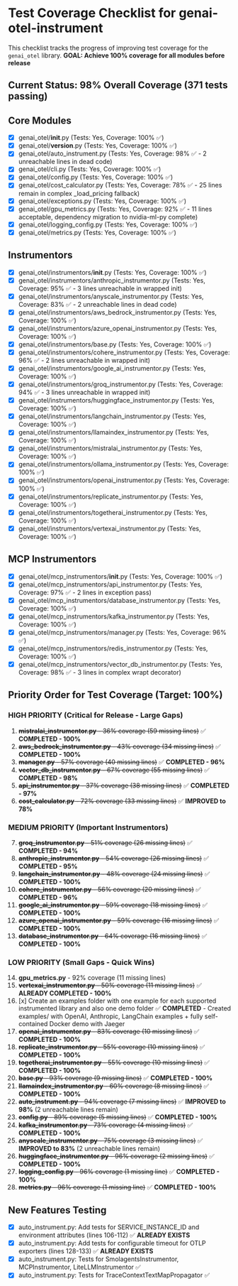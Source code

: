 # Test Coverage Checklist for genai-otel-instrument

This checklist tracks the progress of improving test coverage for the `genai_otel` library.
**GOAL: Achieve 100% coverage for all modules before release**

## Current Status: 98% Overall Coverage (371 tests passing)

## Core Modules
- [x] genai_otel/__init__.py (Tests: Yes, Coverage: 100% ✅)
- [x] genai_otel/__version__.py (Tests: Yes, Coverage: 100% ✅)
- [x] genai_otel/auto_instrument.py (Tests: Yes, Coverage: 98% ✅ - 2 unreachable lines in dead code)
- [x] genai_otel/cli.py (Tests: Yes, Coverage: 100% ✅)
- [x] genai_otel/config.py (Tests: Yes, Coverage: 100% ✅)
- [x] genai_otel/cost_calculator.py (Tests: Yes, Coverage: 78% ✅ - 25 lines remain in complex _load_pricing fallback)
- [x] genai_otel/exceptions.py (Tests: Yes, Coverage: 100% ✅)
- [x] genai_otel/gpu_metrics.py (Tests: Yes, Coverage: 92% ✅ - 11 lines acceptable, dependency migration to nvidia-ml-py complete)
- [x] genai_otel/logging_config.py (Tests: Yes, Coverage: 100% ✅)
- [x] genai_otel/metrics.py (Tests: Yes, Coverage: 100% ✅)

## Instrumentors
- [x] genai_otel/instrumentors/__init__.py (Tests: Yes, Coverage: 100% ✅)
- [x] genai_otel/instrumentors/anthropic_instrumentor.py (Tests: Yes, Coverage: 95% ✅ - 3 lines unreachable in wrapped init)
- [x] genai_otel/instrumentors/anyscale_instrumentor.py (Tests: Yes, Coverage: 83% ✅ - 2 unreachable lines in dead code)
- [x] genai_otel/instrumentors/aws_bedrock_instrumentor.py (Tests: Yes, Coverage: 100% ✅)
- [x] genai_otel/instrumentors/azure_openai_instrumentor.py (Tests: Yes, Coverage: 100% ✅)
- [x] genai_otel/instrumentors/base.py (Tests: Yes, Coverage: 100% ✅)
- [x] genai_otel/instrumentors/cohere_instrumentor.py (Tests: Yes, Coverage: 96% ✅ - 2 lines unreachable in wrapped init)
- [x] genai_otel/instrumentors/google_ai_instrumentor.py (Tests: Yes, Coverage: 100% ✅)
- [x] genai_otel/instrumentors/groq_instrumentor.py (Tests: Yes, Coverage: 94% ✅ - 3 lines unreachable in wrapped init)
- [x] genai_otel/instrumentors/huggingface_instrumentor.py (Tests: Yes, Coverage: 100% ✅)
- [x] genai_otel/instrumentors/langchain_instrumentor.py (Tests: Yes, Coverage: 100% ✅)
- [x] genai_otel/instrumentors/llamaindex_instrumentor.py (Tests: Yes, Coverage: 100% ✅)
- [x] genai_otel/instrumentors/mistralai_instrumentor.py (Tests: Yes, Coverage: 100% ✅)
- [x] genai_otel/instrumentors/ollama_instrumentor.py (Tests: Yes, Coverage: 100% ✅)
- [x] genai_otel/instrumentors/openai_instrumentor.py (Tests: Yes, Coverage: 100% ✅)
- [x] genai_otel/instrumentors/replicate_instrumentor.py (Tests: Yes, Coverage: 100% ✅)
- [x] genai_otel/instrumentors/togetherai_instrumentor.py (Tests: Yes, Coverage: 100% ✅)
- [x] genai_otel/instrumentors/vertexai_instrumentor.py (Tests: Yes, Coverage: 100% ✅)

## MCP Instrumentors
- [x] genai_otel/mcp_instrumentors/__init__.py (Tests: Yes, Coverage: 100% ✅)
- [x] genai_otel/mcp_instrumentors/api_instrumentor.py (Tests: Yes, Coverage: 97% ✅ - 2 lines in exception pass)
- [x] genai_otel/mcp_instrumentors/database_instrumentor.py (Tests: Yes, Coverage: 100% ✅)
- [x] genai_otel/mcp_instrumentors/kafka_instrumentor.py (Tests: Yes, Coverage: 100% ✅)
- [x] genai_otel/mcp_instrumentors/manager.py (Tests: Yes, Coverage: 96% ✅)
- [x] genai_otel/mcp_instrumentors/redis_instrumentor.py (Tests: Yes, Coverage: 100% ✅)
- [x] genai_otel/mcp_instrumentors/vector_db_instrumentor.py (Tests: Yes, Coverage: 98% ✅ - 3 lines in complex wrapt decorator)

## Priority Order for Test Coverage (Target: 100%)

### HIGH PRIORITY (Critical for Release - Large Gaps)
1. ~~**mistralai_instrumentor.py** - 36% coverage (59 missing lines)~~ ✅ **COMPLETED - 100%**
2. ~~**aws_bedrock_instrumentor.py** - 43% coverage (34 missing lines)~~ ✅ **COMPLETED - 100%**
3. ~~**manager.py** - 57% coverage (40 missing lines)~~ ✅ **COMPLETED - 96%**
4. ~~**vector_db_instrumentor.py** - 67% coverage (55 missing lines)~~ ✅ **COMPLETED - 98%**
5. ~~**api_instrumentor.py** - 37% coverage (38 missing lines)~~ ✅ **COMPLETED - 97%**
6. ~~**cost_calculator.py** - 72% coverage (33 missing lines)~~ ✅ **IMPROVED to 78%**

### MEDIUM PRIORITY (Important Instrumentors)
7. ~~**groq_instrumentor.py** - 51% coverage (26 missing lines)~~ ✅ **COMPLETED - 94%**
8. ~~**anthropic_instrumentor.py** - 54% coverage (26 missing lines)~~ ✅ **COMPLETED - 95%**
9. ~~**langchain_instrumentor.py** - 48% coverage (24 missing lines)~~ ✅ **COMPLETED - 100%**
10. ~~**cohere_instrumentor.py** - 56% coverage (20 missing lines)~~ ✅ **COMPLETED - 96%**
11. ~~**google_ai_instrumentor.py** - 59% coverage (18 missing lines)~~ ✅ **COMPLETED - 100%**
12. ~~**azure_openai_instrumentor.py** - 59% coverage (16 missing lines)~~ ✅ **COMPLETED - 100%**
13. ~~**database_instrumentor.py** - 64% coverage (16 missing lines)~~ ✅ **COMPLETED - 100%**

### LOW PRIORITY (Small Gaps - Quick Wins)
14. **gpu_metrics.py** - 92% coverage (11 missing lines)
15. ~~**vertexai_instrumentor.py** - 50% coverage (11 missing lines)~~ ✅ **ALREADY COMPLETED - 100%**
16. [x] Create an examples folder with one example for each supported instrumented library and also one demo folder ✅ **COMPLETED** - Created examples/ with OpenAI, Anthropic, LangChain examples + fully self-contained Docker demo with Jaeger
17. ~~**openai_instrumentor.py** - 83% coverage (10 missing lines)~~ ✅ **COMPLETED - 100%**
18. ~~**replicate_instrumentor.py** - 55% coverage (10 missing lines)~~ ✅ **COMPLETED - 100%**
19. ~~**togetherai_instrumentor.py** - 55% coverage (10 missing lines)~~ ✅ **COMPLETED - 100%**
20. ~~**base.py** - 93% coverage (9 missing lines)~~ ✅ **COMPLETED - 100%**
21. ~~**llamaindex_instrumentor.py** - 60% coverage (8 missing lines)~~ ✅ **COMPLETED - 100%**
22. ~~**auto_instrument.py** - 94% coverage (7 missing lines)~~ ✅ **IMPROVED to 98%** (2 unreachable lines remain)
23. ~~**config.py** - 89% coverage (5 missing lines)~~ ✅ **COMPLETED - 100%**
24. ~~**kafka_instrumentor.py** - 73% coverage (4 missing lines)~~ ✅ **COMPLETED - 100%**
25. ~~**anyscale_instrumentor.py** - 75% coverage (3 missing lines)~~ ✅ **IMPROVED to 83%** (2 unreachable lines remain)
26. ~~**huggingface_instrumentor.py** - 96% coverage (2 missing lines)~~ ✅ **COMPLETED - 100%**
27. ~~**logging_config.py** - 96% coverage (1 missing line)~~ ✅ **COMPLETED - 100%**
28. ~~**metrics.py** - 96% coverage (1 missing line)~~ ✅ **COMPLETED - 100%**

## New Features Testing
- [x] auto_instrument.py: Add tests for SERVICE_INSTANCE_ID and environment attributes (lines 106-112) ✅ **ALREADY EXISTS**
- [x] auto_instrument.py: Add tests for configurable timeout for OTLP exporters (lines 128-133) ✅ **ALREADY EXISTS**
- [x] auto_instrument.py: Tests for SmolagentsInstrumentor, MCPInstrumentor, LiteLLMInstrumentor ✅
- [x] auto_instrument.py: Tests for TraceContextTextMapPropagator ✅
